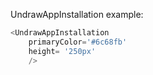 UndrawAppInstallation example:
```js 
<UndrawAppInstallation
    primaryColor='#6c68fb'
    height= '250px'
    />
```